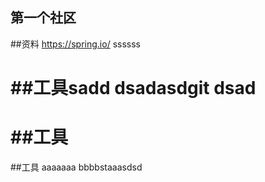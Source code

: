 ## 第一个社区

##资料
https://spring.io/
ssssss

##工具sadd
dsadasdgit dsad
=======
##工具
=======
##工具
aaaaaaa
bbbbstaaasdsd